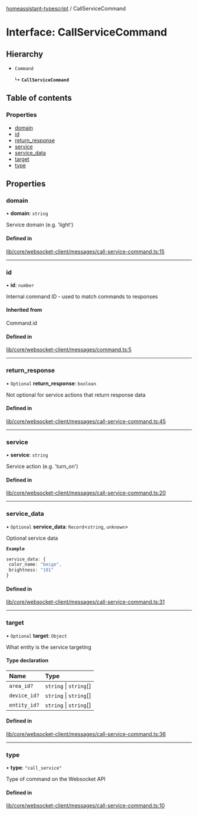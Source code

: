 [homeassistant-typescript](../README.md) / CallServiceCommand

# Interface: CallServiceCommand

## Hierarchy

- `Command`

  ↳ **`CallServiceCommand`**

## Table of contents

### Properties

- [domain](CallServiceCommand.md#domain)
- [id](CallServiceCommand.md#id)
- [return\_response](CallServiceCommand.md#return_response)
- [service](CallServiceCommand.md#service)
- [service\_data](CallServiceCommand.md#service_data)
- [target](CallServiceCommand.md#target)
- [type](CallServiceCommand.md#type)

## Properties

### domain

• **domain**: `string`

Service domain (e.g. 'light')

#### Defined in

[lib/core/websocket-client/messages/call-service-command.ts:15](https://github.com/benwainwright/hass-ts/blob/283d3f2/src/lib/core/websocket-client/messages/call-service-command.ts#L15)

___

### id

• **id**: `number`

Internal command ID - used to match commands to responses

#### Inherited from

Command.id

#### Defined in

[lib/core/websocket-client/messages/command.ts:5](https://github.com/benwainwright/hass-ts/blob/283d3f2/src/lib/core/websocket-client/messages/command.ts#L5)

___

### return\_response

• `Optional` **return\_response**: `boolean`

Not optional for service actions that return response data

#### Defined in

[lib/core/websocket-client/messages/call-service-command.ts:45](https://github.com/benwainwright/hass-ts/blob/283d3f2/src/lib/core/websocket-client/messages/call-service-command.ts#L45)

___

### service

• **service**: `string`

Service action (e.g. 'turn_on')

#### Defined in

[lib/core/websocket-client/messages/call-service-command.ts:20](https://github.com/benwainwright/hass-ts/blob/283d3f2/src/lib/core/websocket-client/messages/call-service-command.ts#L20)

___

### service\_data

• `Optional` **service\_data**: `Record`\<`string`, `unknown`\>

Optional service data

**`Example`**

```ts
service_data: {
 color_name: "beige",
 brightness: "101"
}
```

#### Defined in

[lib/core/websocket-client/messages/call-service-command.ts:31](https://github.com/benwainwright/hass-ts/blob/283d3f2/src/lib/core/websocket-client/messages/call-service-command.ts#L31)

___

### target

• `Optional` **target**: `Object`

What entity is the service targeting

#### Type declaration

| Name | Type |
| :------ | :------ |
| `area_id?` | `string` \| `string`[] |
| `device_id?` | `string` \| `string`[] |
| `entity_id?` | `string` \| `string`[] |

#### Defined in

[lib/core/websocket-client/messages/call-service-command.ts:36](https://github.com/benwainwright/hass-ts/blob/283d3f2/src/lib/core/websocket-client/messages/call-service-command.ts#L36)

___

### type

• **type**: ``"call_service"``

Type of command on the Websocket API

#### Defined in

[lib/core/websocket-client/messages/call-service-command.ts:10](https://github.com/benwainwright/hass-ts/blob/283d3f2/src/lib/core/websocket-client/messages/call-service-command.ts#L10)
